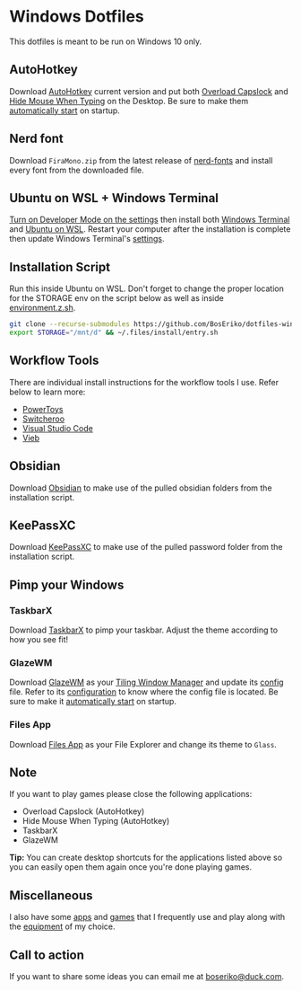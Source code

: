 # Windows Dotfiles
This dotfiles is meant to be run on Windows 10 only.

## AutoHotkey
Download [AutoHotkey](https://www.autohotkey.com/) current version and put both [Overload Capslock](ahk/overload-capslock.ahk) and [Hide Mouse When Typing](ahk/hide-mouse-when-typing.ahk) on the Desktop. Be sure to make them [automatically start](markdown/automatically-start.md) on startup.

## Nerd font
Download `FiraMono.zip` from the latest release of [nerd-fonts](https://github.com/ryanoasis/nerd-fonts/releases) and install every font from the downloaded file.

## Ubuntu on WSL + Windows Terminal
[Turn on Developer Mode on the settings](markdown/enable-developer-mode.md) then install both [Windows Terminal](https://apps.microsoft.com/store/detail/windows-terminal/9N0DX20HK701) and [Ubuntu on WSL](https://ubuntu.com/tutorials/install-ubuntu-on-wsl2-on-windows-10#1-overview). Restart your computer after the installation is complete then update Windows Terminal's [settings](windows-terminal/settings.json).

## Installation Script
Run this inside Ubuntu on WSL. Don't forget to change the proper location for the STORAGE env on the script below as well as inside [environment.z.sh](zsh/environment.z.sh).
``` sh
git clone --recurse-submodules https://github.com/BosEriko/dotfiles-windows.git ~/.files
export STORAGE="/mnt/d" && ~/.files/install/entry.sh
```

## Workflow Tools
There are individual install instructions for the workflow tools I use. Refer below to learn more:
- [PowerToys](markdown/readme/powertoys.md)
- [Switcheroo](markdown/readme/switcheroo.md)
- [Visual Studio Code](markdown/readme/visual-studio-code.md)
- [Vieb](markdown/readme/vieb.md)

## Obsidian
Download [Obsidian](https://obsidian.md/) to make use of the pulled obsidian folders from the installation script.

## KeePassXC
Download [KeePassXC](https://keepassxc.org/download/#windows) to make use of the pulled password folder from the installation script.

## Pimp your Windows
### TaskbarX
Download [TaskbarX](https://chrisandriessen.nl/taskbarx) to pimp your taskbar. Adjust the theme according to how you see fit!

### GlazeWM
Download [GlazeWM](https://github.com/lars-berger/GlazeWM/releases) as your [Tiling Window Manager](https://en.wikipedia.org/wiki/Tiling_window_manager) and update its [config](glazewm/config.yml) file. Refer to its [configuration](https://github.com/lars-berger/GlazeWM#configuration) to know where the config file is located. Be sure to make it [automatically start](markdown/automatically-start.md) on startup.

### Files App
Download [Files App](https://www.microsoft.com/store/productId/9NGHP3DX8HDX) as your File Explorer and change its theme to `Glass`.

## Note
If you want to play games please close the following applications:

- Overload Capslock (AutoHotkey)
- Hide Mouse When Typing (AutoHotkey)
- TaskbarX
- GlazeWM

**Tip:** You can create desktop shortcuts for the applications listed above so you can easily open them again once you're done playing games.

## Miscellaneous
I also have some [apps](markdown/apps.md) and [games](markdown/games.md) that I frequently use and play along with the [equipment](markdown/equipment.md) of my choice.

## Call to action
If you want to share some ideas you can email me at boseriko@duck.com.
